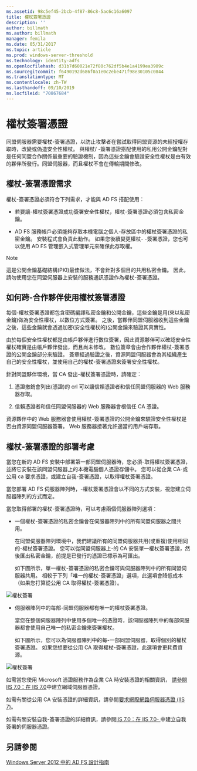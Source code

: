 ```yaml
---
ms.assetid: 98c5ef45-2bcb-4f87-86c8-5ac6c16a6097
title: 權杖簽署憑證
description: ''
author: billmath
ms.author: billmath
manager: femila
ms.date: 05/31/2017
ms.topic: article
ms.prod: windows-server-threshold
ms.technology: identity-adfs
ms.openlocfilehash: d31b7d60021e72f80c762df5b4e1a4199ea3909c
ms.sourcegitcommit: f6490192d686f0a1e0c2ebe471f98e30105c0844
ms.translationtype: MT
ms.contentlocale: zh-TW
ms.lasthandoff: 09/10/2019
ms.locfileid: "70867684"
---
```

# <a name="token-signing-certificates"></a>權杖簽署憑證

同盟伺服器需要權杖\-簽署憑證，以防止攻擊者在嘗試取得同盟資源的未經授權存取時，改變或偽造安全性權杖。 與權杖\/ \-簽署憑證搭配使用的私用公開金鑰配對是任何同盟合作關係最重要的驗證機制，因為這些金鑰會驗證安全性權杖是由有效的夥伴所發行。同盟伺服器，而且權杖不會在傳輸期間修改。  
  
## <a name="token-signing-certificate-requirements"></a>權杖\-簽署憑證需求  
權杖\-簽署憑證必須符合下列需求，才能與 AD FS 搭配使用：  
  
-   若要讓\-權杖簽署憑證成功簽署安全性權杖，權杖\-簽署憑證必須包含私密金鑰。  
  
-   AD FS 服務帳戶必須能夠存取本機電腦之個人\-存放區中的權杖簽署憑證的私密金鑰。 安裝程式會負責此動作。 如果您後續變更權杖\- \-簽署憑證，您也可以使用 AD FS 管理嵌入式管理單元來確保此存取權。  
  
> [!NOTE]  
> 這是公開金鑰基礎結構\(PKI\)最佳做法，不會針對多個目的共用私密金鑰。 因此，請勿使用您在同盟伺服器上安裝的服務通訊憑證作為權杖\-簽署憑證。  
  
## <a name="how-token-signing-certificates-are-used-across-partners"></a>如何跨\-合作夥伴使用權杖簽署憑證  
每個\-權杖簽署憑證都包含密碼編譯私密金鑰和公開金鑰，這些金鑰是用\(來以私密金鑰\)做為安全性權杖，以數位方式簽署。 之後，當夥伴同盟伺服器收到這些金鑰之後，這些金鑰就會透過加密\(安全性權杖的\)公開金鑰來驗證其真實性。  
  
由於每個安全性權杖都是由帳戶夥伴進行數位簽署，因此資源夥伴可以確認安全性權杖確實是由帳戶夥伴發出，而且尚未修改。 數位簽章會由合作夥伴權杖\-簽署憑證的公開金鑰部分來驗證。 簽章經過驗證之後，資源同盟伺服器會為其組織產生自己的安全性權杖，並使用自己的權杖\-簽署憑證來簽署安全性權杖。  
  
針對同盟夥伴環境，當 CA 發出\-權杖簽署憑證時，請確定：  
  
1.  憑證撤銷會列出\(憑證\)的 crl 可以讓信賴憑證者和信任同盟伺服器的 Web 服務器存取。  
  
2.  信賴憑證者和信任同盟伺服器的 Web 服務器會根信任 CA 憑證。  
  
資源夥伴中的 Web 服務器會使用權杖\-簽署憑證的公開金鑰來驗證安全性權杖是否由資源同盟伺服器簽署。 Web 服務器接著允許適當的用戶端存取。  
  
## <a name="deployment-considerations-for-token-signing-certificates"></a>權杖\-簽署憑證的部署考慮  
當您在新的 AD FS 安裝中部署第一部同盟伺服器時，您必須\-取得權杖簽署憑證，並將它安裝在該同盟伺服器上的本機電腦個人憑證存儲中。 您可以從企業 CA\-或公用 ca 要求憑證，或建立自我\-簽署憑證，以取得權杖簽署憑證。  
  
當您部署 AD FS 伺服器陣列時，\-權杖簽署憑證會以不同的方式安裝，視您建立伺服器陣列的方式而定。  
  
當您取得部署的權杖\-簽署憑證時，可以考慮兩個伺服器陣列選項：  
  
-   一個權杖\-簽署憑證的私密金鑰會在伺服器陣列中的所有同盟伺服器之間共用。  
  
    在同盟伺服器陣列環境中，我們建議所有的同盟伺服器共用\(或重複\)使用相同的\-權杖簽署憑證。 您可以從同盟伺服器上\-的 CA 安裝單一權杖簽署憑證，然後匯出私密金鑰，前提是已發行的憑證已標示為可匯出。  
  
    如下圖所示，單一權杖\-簽署憑證的私密金鑰可與伺服器陣列中的所有同盟伺服器共用。 相較于下列「唯一的權杖\-簽署憑證」選項，此選項會降低成本（如果您打算從公用 CA 取得權杖\-簽署憑證）。  
  
![權杖簽署](media/adfs2_fedserver_certstory_3.gif)  
  
-   伺服器陣列中的每部\-同盟伺服器都有唯一的權杖簽署憑證。  
  
    當您在整個伺服器陣列中使用多個唯一的憑證時，該伺服器陣列中的每部伺服器都會使用自己唯一的私密金鑰來簽署權杖。  
  
    如下圖所示，您可以為伺服器陣列中的每\-一部同盟伺服器，取得個別的權杖簽署憑證。 如果您想要從公用 CA 取得權杖\-簽署憑證，此選項會更耗費資源。  
  
![權杖簽署](media/adfs2_fedserver_certstory_4.gif)  
  
如需當您使用 Microsoft 憑證服務作為企業 CA 時安裝憑證的相關資訊， [請參閱 IIS 7.0：在 IIS 7.0](https://go.microsoft.com/fwlink/?LinkId=108548)中建立網域伺服器憑證。  
  
如需有關從公用 CA 安裝憑證的詳細資訊，請參閱[要求網際網路伺服器憑證 (IIS 7)](https://go.microsoft.com/fwlink/?LinkId=108549)。  
  
如需有關安裝自我\-簽署憑證的詳細資訊，請參閱[IIS 7.0：在 IIS 7.0\- ](https://go.microsoft.com/fwlink/?LinkID=108271)中建立自我簽署的伺服器憑證。  
  
## <a name="see-also"></a>另請參閱
[Windows Server 2012 中的 AD FS 設計指南](AD-FS-Design-Guide-in-Windows-Server-2012.md)
